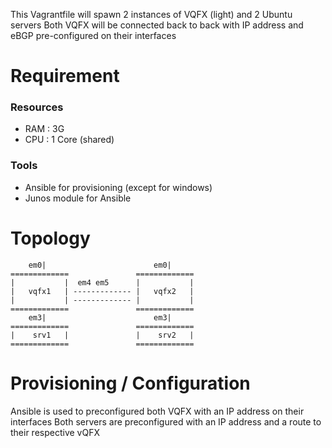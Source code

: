 
This Vagrantfile will spawn 2 instances of VQFX (light) and 2 Ubuntu servers
Both VQFX will be connected back to back with IP address  and eBGP pre-configured on their interfaces

# Requirement
### Resources
 - RAM : 3G
 - CPU : 1 Core (shared)

### Tools
 - Ansible for provisioning (except for windows)
 - Junos module for Ansible

# Topology

        em0|                        em0|
    =============               =============
    |           |  em4 em5      |           |
    |   vqfx1   | ------------- |   vqfx2   |
    |           | ------------- |           |
    =============               =============
        em3|                        em3|
    =============               =============
    |    srv1   |               |    srv2   |
    =============               =============

# Provisioning / Configuration

Ansible is used to preconfigured both VQFX with an IP address on their interfaces
Both servers are preconfigured with an IP address and a route to their respective vQFX
